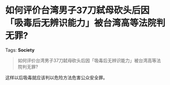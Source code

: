 # 如何评价台湾男子37刀弑母砍头后因「吸毒后无辨识能力」被台湾高等法院判无罪?

Tags: **Society**

> 如何评价台湾男子37刀弑母砍头后因「吸毒后无辨识能力」被台湾高等法院判无罪?

这样以后吸毒就应该判以危险方法危害公众安全罪。



